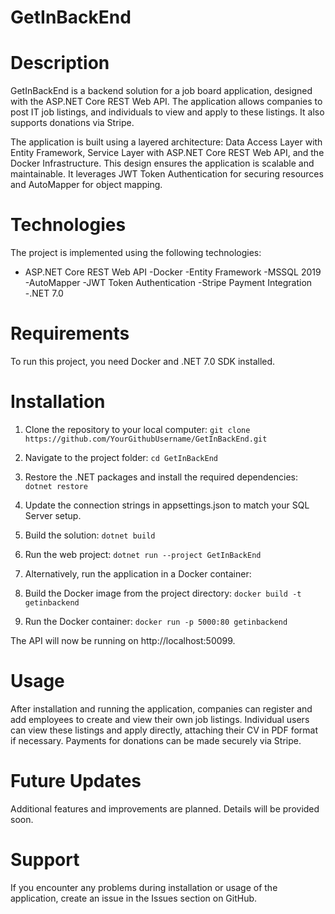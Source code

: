 # GetInBackEnd
# Description
GetInBackEnd is a backend solution for a job board application, designed with the ASP.NET Core REST Web API. The application allows companies to post IT job listings, and individuals to view and apply to these listings. It also supports donations via Stripe.

The application is built using a layered architecture: Data Access Layer with Entity Framework, Service Layer with ASP.NET Core REST Web API, and the Docker Infrastructure. This design ensures the application is scalable and maintainable. It leverages JWT Token Authentication for securing resources and AutoMapper for object mapping.

# Technologies
The project is implemented using the following technologies:

- ASP.NET Core REST Web API
-Docker
-Entity Framework
-MSSQL 2019
-AutoMapper
-JWT Token Authentication
-Stripe Payment Integration
-.NET 7.0
# Requirements
To run this project, you need Docker and .NET 7.0 SDK installed.

# Installation
1. Clone the repository to your local computer:
```git clone https://github.com/YourGithubUsername/GetInBackEnd.git```

2. Navigate to the project folder:
```cd GetInBackEnd```

3. Restore the .NET packages and install the required dependencies:
```dotnet restore```

4. Update the connection strings in appsettings.json to match your SQL Server setup.

5. Build the solution:
```dotnet build```

6. Run the web project:
```dotnet run --project GetInBackEnd```

7. Alternatively, run the application in a Docker container:

8. Build the Docker image from the project directory:
```docker build -t getinbackend ```

9. Run the Docker container:
```docker run -p 5000:80 getinbackend```

The API will now be running on http://localhost:50099.
# Usage
After installation and running the application, companies can register and add employees to create and view their own job listings. Individual users can view these listings and apply directly, attaching their CV in PDF format if necessary. Payments for donations can be made securely via Stripe.

# Future Updates
Additional features and improvements are planned. Details will be provided soon.

# Support
If you encounter any problems during installation or usage of the application, create an issue in the Issues section on GitHub.




